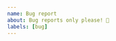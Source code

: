 ```yaml
---
name: Bug report
about: Bug reports only please! 💛
labels: [bug]
---
```


<!--

Please use issues ONLY for BUGS.

For questions, please use <https://github.com/hynek/stamina/discussions/categories/q-a>

For feature requests, please use <https://github.com/hynek/stamina/discussions/categories/ideas>

Thank you!

-->
